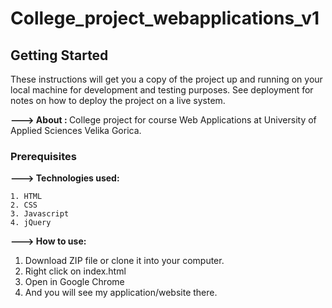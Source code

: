 # College_project_webapplications_v1

## Getting Started

These instructions will get you a copy of the project up and running on your local machine for development and testing purposes. See deployment for notes on how to deploy the project on a live system.

<b>---> About : </b> College project for course Web Applications at University of Applied Sciences Velika Gorica.

### Prerequisites

<b>---> Technologies used: </b>

    1. HTML
    2. CSS
    3. Javascript
    4. jQuery
    
    
<b>---> How to use:</b> 

1. Download ZIP file or clone it into your computer.
2. Right click on index.html 
3. Open in Google Chrome
4. And you will see my application/website there.
